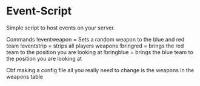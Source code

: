 # Event-Script
Simple script to host events on your server. 

Commands
!eventweapon = Sets a random weapon to the blue and red team
!eventstrip = strips all players weapons 
!bringred = brings the red team to the position you are looking at 
!bringblue = brings the blue team to the position you are looking at

Cbf making a config file all you really need to change is the weapons in the weapons table 
